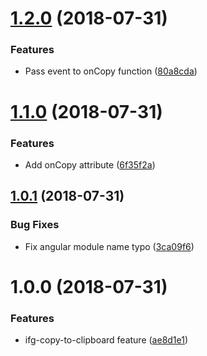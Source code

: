 <a name="1.2.0"></a>
# [1.2.0](https://github.com/ifeelgoods/ifg-copy-to-clipboard/compare/1.1.0...1.2.0) (2018-07-31)


### Features

* Pass event to onCopy function ([80a8cda](https://github.com/ifeelgoods/ifg-copy-to-clipboard/commit/80a8cda))



<a name="1.1.0"></a>
# [1.1.0](https://github.com/ifeelgoods/ifg-copy-to-clipboard/compare/1.0.1...1.1.0) (2018-07-31)


### Features

* Add onCopy attribute ([6f35f2a](https://github.com/ifeelgoods/ifg-copy-to-clipboard/commit/6f35f2a))



<a name="1.0.1"></a>
## [1.0.1](https://github.com/ifeelgoods/ifg-copy-to-clipboard/compare/1.0.0...1.0.1) (2018-07-31)


### Bug Fixes

* Fix angular module name typo ([3ca09f6](https://github.com/ifeelgoods/ifg-copy-to-clipboard/commit/3ca09f6))



<a name="1.0.0"></a>
# 1.0.0 (2018-07-31)


### Features

* ifg-copy-to-clipboard feature ([ae8d1e1](https://github.com/ifeelgoods/ifg-copy-to-clipboard/commit/ae8d1e1))




